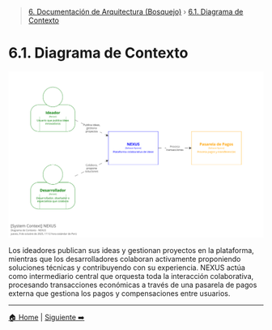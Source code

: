 > [6. Documentación de Arquitectura (Bosquejo)](../6.md) › [6.1. Diagrama de Contexto](6.1.md)

# 6.1. Diagrama de Contexto

![Diagrama de Contexto](./diagram/dcontexto.svg)

Los ideadores publican sus ideas y gestionan proyectos en la plataforma, mientras que los desarrolladores colaboran activamente proponiendo soluciones técnicas y contribuyendo con su experiencia. NEXUS actúa como intermediario central que orquesta toda la interacción colaborativa, procesando transacciones económicas a través de una pasarela de pagos externa que gestiona los pagos y compensaciones entre usuarios.

---

[🏠 Home](../../README.md) | [Siguiente ➡️](../6.2/6.2.md)
